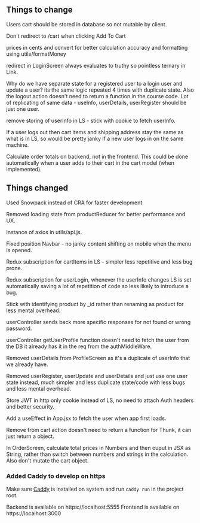## Things to change

Users cart should be stored in database so not mutable by client.

Don't redirect to /cart when clicking Add To Cart

prices in cents and convert for better calculation accuracy and formatting using
utils/formatMoney

redirect in LoginScreen always evaluates to truthy so pointless ternary in Link.

Why do we have separate state for a registered user to a login user and update a
user? its the same logic repeated 4 times with duplicate state.  Also the logout
action doesn't need to return a function in the course code.  Lot of replicating
of same data - useInfo, userDetails, userRegister should be just one user.

remove storing of userInfo in LS - stick with cookie to fetch userInfo.

If a user logs out then cart items and shipping address stay the same as what is
in LS, so would be pretty janky if a new user logs in on the same machine.

Calculate order totals on backend, not in the frontend.
This could be done automatically when a user adds to their cart in the cart
model (when implemented).

## Things changed 

Used Snowpack instead of CRA for faster development.

Removed loading state from productReducer for better performance and UX.

Instance of axios in utils/api.js.

Fixed position Navbar - no janky content shifting on mobile when the menu is
opened.

Redux subscription for cartItems in LS - simpler less repetitive and less bug
prone.

Redux subscription for userLogin, whenever the userInfo changes LS is set
automatically saving a lot of repetition of code so less likely to introduce a
bug.

Stick with identifying product by \_id  rather than renaming as product for less
mental overhead.

userController sends back more specific responses for not found or wrong
password.

userController getUserProfile function doesn't need to fetch the user from the
DB it already has it in the req from the authMiddleWare.

Removed userDetails from ProfileScreen as it's a duplicate of userInfo that we
already have.

Removed userRegister, userUpdate and userDetails and just use one user state
instead, much simpler and less duplicate state/code with less bugs and less
mental overhead. 

Store JWT in http only cookie instead of LS, no need to attach Auth headers and
better security.

Add a useEffect in App.jsx to fetch the user when app first loads.

Remove from cart action doesn't need to return a function for Thunk, it can just
return a object.

In OrderScreen, calculate total prices in Numbers and then ouput in JSX as
String, rather than switch between numbers and strings in the calculation.  Also
don't mutate the cart object.

### Added Caddy to develop on https

Make sure [Caddy](https://caddyserver.com/) is installed on system and run
`caddy run` in the project root. 

Backend is available on https://localhost:5555
Frontend is available on https://localhost:3000
